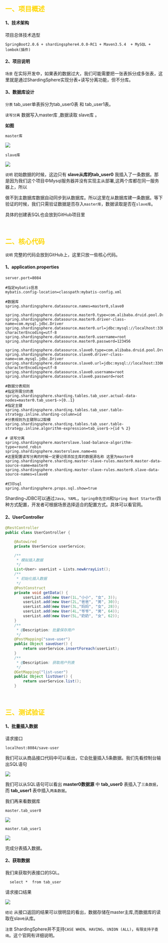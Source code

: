 ## <font color=#FFD700> 一、项目概述 </font>

#### 1、技术架构

项目总体技术选型

```
SpringBoot2.0.6 + shardingsphere4.0.0-RC1 + Maven3.5.4  + MySQL + lombok(插件)
```

#### 2、项目说明

`场景` 在实际开发中，如果表的数据过大，我们可能需要把一张表拆分成多张表，这里就是通过ShardingSphere实现分表+读写分离功能，但不分库。

#### 3、数据库设计

`分表`  tab_user单表拆分为tab_user0表 和 tab_user1表。

`读写分离` 数据写入master库 ,数据读取 slave库 。

**如图**

`master库`

![](https://img2018.cnblogs.com/blog/1090617/201910/1090617-20191016213947793-556434384.png)

`slave库`

![](https://img2018.cnblogs.com/blog/1090617/201910/1090617-20191016213957809-1645338573.png)


`说明` 初始数据的时候，这边只有 **slave从库的tab_user0** 我插入了一条数据。那是因为我们这个项目中Mysql服务器并没有实现主从部署,这两个库都在同一服务器上，所以

做不到主数据库数据自动同步到从数据库。所以这里在从数据库建一条数据。等下验证的时候，我们只需验证数据是否存入`master库`，数据读取是否在`slave库`。

具体的创建表SQL也会放到GitHub项目里

<br>

## <font color=#FFD700>二、核心代码 </font>

`说明` 完整的代码会放到GitHub上，这里只放一些核心代码。

#### 1、application.properties

```properties
server.port=8084

#指定mybatis信息
mybatis.config-location=classpath:mybatis-config.xml

#数据库
spring.shardingsphere.datasource.names=master0,slave0

spring.shardingsphere.datasource.master0.type=com.alibaba.druid.pool.DruidDataSource
spring.shardingsphere.datasource.master0.driver-class-name=com.mysql.jdbc.Driver
spring.shardingsphere.datasource.master0.url=jdbc:mysql://localhost:3306/master?characterEncoding=utf-8
spring.shardingsphere.datasource.master0.username=root
spring.shardingsphere.datasource.master0.password=123456

spring.shardingsphere.datasource.slave0.type=com.alibaba.druid.pool.DruidDataSource
spring.shardingsphere.datasource.slave0.driver-class-name=com.mysql.jdbc.Driver
spring.shardingsphere.datasource.slave0.url=jdbc:mysql://localhost:3306/slave?characterEncoding=utf-8
spring.shardingsphere.datasource.slave0.username=root
spring.shardingsphere.datasource.slave0.password=root

#数据分表规则
#指定所需分的表
spring.shardingsphere.sharding.tables.tab_user.actual-data-nodes=master0.tab_user$->{0..1}
#指定主键
spring.shardingsphere.sharding.tables.tab_user.table-strategy.inline.sharding-column=id
#分表规则为主键除以2取模
spring.shardingsphere.sharding.tables.tab_user.table-strategy.inline.algorithm-expression=tab_user$->{id % 2}

# 读写分离
spring.shardingsphere.masterslave.load-balance-algorithm-type=round_robin
spring.shardingsphere.masterslave.name=ms
#这里配置读写分离的时候一定要记得添加主库的数据源名称 这里为master0
spring.shardingsphere.sharding.master-slave-rules.master0.master-data-source-name=master0
spring.shardingsphere.sharding.master-slave-rules.master0.slave-data-source-names=slave0

#打印sql
spring.shardingsphere.props.sql.show=true
```

Sharding-JDBC可以通过`Java`，`YAML`，`Spring命名空间`和`Spring Boot Starter`四种方式配置，开发者可根据场景选择适合的配置方式。具体可以看官网。

#### 2、UserController

```java
@RestController
public class UserController {

    @Autowired
    private UserService userService;

    /**
     * 模拟插入数据
     */
    List<User> userList = Lists.newArrayList();
    /**
     * 初始化插入数据
     */
    @PostConstruct
    private void getData() {
        userList.add(new User(1L,"小小", "女", 3));
        userList.add(new User(2L,"爸爸", "男", 30));
        userList.add(new User(3L,"妈妈", "女", 28));
        userList.add(new User(4L,"爷爷", "男", 64));
        userList.add(new User(5L,"奶奶", "女", 62));
    }
    /**
     * @Description: 批量保存用户
     */
    @PostMapping("save-user")
    public Object saveUser() {
        return userService.insertForeach(userList);
    }
    /**
     * @Description: 获取用户列表
     */
    @GetMapping("list-user")
    public Object listUser() {
        return userService.list();
    }
```

<br>

## <font color=#FFD700>三、测试验证  </font>

#### 1、批量插入数据

请求接口

```
localhost:8084/save-user
```

我们可以从商品接口代码中可以看出，它会批量插入5条数据。我们先看控制台输出SQL语句

![](https://img2018.cnblogs.com/blog/1090617/201910/1090617-20191016214013613-520082614.png)



我们可以从SQL语句可以看出	**master0数据源** 中 **tab_user0** 表插入了`三条数据`，而 **tab_user1** 表中插入`两条数据`。

我们再来看数据库

`master.tab_user0`

![](https://img2018.cnblogs.com/blog/1090617/201910/1090617-20191016214021616-2037678416.png)



`master.tab_user1`

![](https://img2018.cnblogs.com/blog/1090617/201910/1090617-20191016214028932-1050325570.png)





完成分表插入数据。

#### 2、获取数据

我们来获取列表接口的SQL。

```mysql
  select *  from tab_user 
```

请求接口结果

![](https://img2018.cnblogs.com/blog/1090617/201910/1090617-20191016214037389-922151476.png)

`结论` 从接口返回的结果可以很明显的看出，数据存储在master主库,而数据库的读取在slave从库。

`注意` ShardingSphere并不支持`CASE WHEN`、`HAVING`、`UNION (ALL)`，`有限支持子查询`。这个官网有详细说明。

<br>